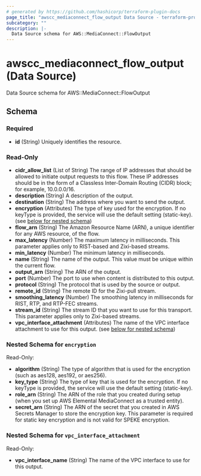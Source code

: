 ```yaml
---
# generated by https://github.com/hashicorp/terraform-plugin-docs
page_title: "awscc_mediaconnect_flow_output Data Source - terraform-provider-awscc"
subcategory: ""
description: |-
  Data Source schema for AWS::MediaConnect::FlowOutput
---
```


# awscc_mediaconnect_flow_output (Data Source)

Data Source schema for AWS::MediaConnect::FlowOutput



<!-- schema generated by tfplugindocs -->
## Schema

### Required

- **id** (String) Uniquely identifies the resource.

### Read-Only

- **cidr_allow_list** (List of String) The range of IP addresses that should be allowed to initiate output requests to this flow. These IP addresses should be in the form of a Classless Inter-Domain Routing (CIDR) block; for example, 10.0.0.0/16.
- **description** (String) A description of the output.
- **destination** (String) The address where you want to send the output.
- **encryption** (Attributes) The type of key used for the encryption. If no keyType is provided, the service will use the default setting (static-key). (see [below for nested schema](#nestedatt--encryption))
- **flow_arn** (String) The Amazon Resource Name (ARN), a unique identifier for any AWS resource, of the flow.
- **max_latency** (Number) The maximum latency in milliseconds. This parameter applies only to RIST-based and Zixi-based streams.
- **min_latency** (Number) The minimum latency in milliseconds.
- **name** (String) The name of the output. This value must be unique within the current flow.
- **output_arn** (String) The ARN of the output.
- **port** (Number) The port to use when content is distributed to this output.
- **protocol** (String) The protocol that is used by the source or output.
- **remote_id** (String) The remote ID for the Zixi-pull stream.
- **smoothing_latency** (Number) The smoothing latency in milliseconds for RIST, RTP, and RTP-FEC streams.
- **stream_id** (String) The stream ID that you want to use for this transport. This parameter applies only to Zixi-based streams.
- **vpc_interface_attachment** (Attributes) The name of the VPC interface attachment to use for this output. (see [below for nested schema](#nestedatt--vpc_interface_attachment))

<a id="nestedatt--encryption"></a>
### Nested Schema for `encryption`

Read-Only:

- **algorithm** (String) The type of algorithm that is used for the encryption (such as aes128, aes192, or aes256).
- **key_type** (String) The type of key that is used for the encryption. If no keyType is provided, the service will use the default setting (static-key).
- **role_arn** (String) The ARN of the role that you created during setup (when you set up AWS Elemental MediaConnect as a trusted entity).
- **secret_arn** (String) The ARN of the secret that you created in AWS Secrets Manager to store the encryption key. This parameter is required for static key encryption and is not valid for SPEKE encryption.


<a id="nestedatt--vpc_interface_attachment"></a>
### Nested Schema for `vpc_interface_attachment`

Read-Only:

- **vpc_interface_name** (String) The name of the VPC interface to use for this output.


